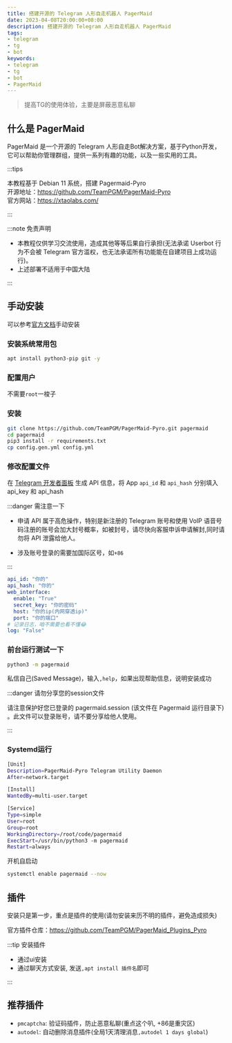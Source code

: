 ```yaml
---
title: 搭建开源的 Telegram 人形自走机器人 PagerMaid
date: 2023-04-08T20:00:00+08:00
description: 搭建开源的 Telegram 人形自走机器人 PagerMaid
tags:
- telegram
- tg
- bot
keywords:
- telegram
- tg
- bot
- PagerMaid
---
```


> 提高TG的使用体验，主要是屏蔽恶意私聊

<!-- truncate -->

## 什么是 PagerMaid

PagerMaid 是一个开源的 Telegram 人形自走Bot解决方案，基于Python开发，它可以帮助你管理群组，提供一系列有趣的功能，以及一些实用的工具。

:::tips

本教程基于 Debian 11 系统，搭建 Pagermaid-Pyro  
开源地址：<https://github.com/TeamPGM/PagerMaid-Pyro>  
官方网站：<https://xtaolabs.com/>  

:::

:::note 免责声明

- 本教程仅供学习交流使用，造成其他等等后果自行承担(无法承诺 Userbot 行为不会被 Telegram 官方滥权，也无法承诺所有功能能在自建项目上成功运行)。
- 上述部署不适用于中国大陆

:::

## 手动安装

可以参考[官方文档](https://xtaolabs.com/#/install_dependencies?id=debian-ubuntu)手动安装

### 安装系统常用包

```bash
apt install python3-pip git -y
```

### 配置用户

不需要`root`一梭子

### 安装

```bash
git clone https://github.com/TeamPGM/PagerMaid-Pyro.git pagermaid
cd pagermaid
pip3 install -r requirements.txt
cp config.gen.yml config.yml
```

### 修改配置文件

在 [Telegram 开发者面板](https://my.telegram.org) 生成 API 信息，将 App `api_id` 和  `api_hash` 分别填入 api_key 和 api_hash

:::danger 需注意一下

- 申请 API 属于高危操作，特别是新注册的 Telegram 账号和使用 VoIP 语音号码注册的账号会加大封号概率，如被封号，请尽快向客服申诉申请解封,同时请勿将 API 泄露给他人。

- 涉及账号登录的需要加国际区号，如`+86`

:::

```yml title="调整的地方如下, 开启web方便装插件(可通过其他途径安装哈，可选的)"
api_id: "你的"
api_hash: "你的"
web_interface:
  enable: "True"
  secret_key: "你的密码"
  host: "你的ip(内网穿透ip)"
  port: "你的端口"
# 记录日志，咱不需要也看不懂😂
log: "False"
```

### 前台运行测试一下

```bash title="安装提示一步一步操作就可以了"
python3 -m pagermaid
```

私信自己(Saved Message)，输入`,help`，如果出现帮助信息，说明安装成功

:::danger 请勿分享您的session文件

请注意保护好您已登录的 pagermaid.session (该文件在 Pagermaid 运行目录下) 。此文件可以登录账号，请不要分享给他人使用。

:::

### Systemd运行

```bash title="/etc/systemd/system/pagermaid.service"
[Unit]
Description=PagerMaid-Pyro Telegram Utility Daemon
After=network.target

[Install]
WantedBy=multi-user.target

[Service]
Type=simple
User=root
Group=root
WorkingDirectory=/root/code/pagermaid
ExecStart=/usr/bin/python3 -m pagermaid
Restart=always
```

开机自启动

```bash
systemctl enable pagermaid --now
```

## 插件

安装只是第一步，重点是插件的使用(请勿安装来历不明的插件，避免造成损失)

官方插件仓库：<https://github.com/TeamPGM/PagerMaid_Plugins_Pyro>

:::tip 安装插件

- 通过ui安装
- 通过聊天方式安装, 发送`,apt install 插件名`即可

:::

## 推荐插件

- `pmcaptcha`: 验证码插件，防止恶意私聊(重点这个叭, +86是重灾区)
- `autodel`: 自动删除消息插件(全局1天清理消息`,autodel 1 days global`)

